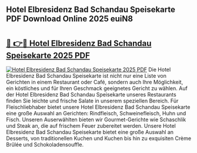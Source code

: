 ## Hotel Elbresidenz Bad Schandau Speisekarte PDF Download Online 2025 euiN8

# <h2><a href="http://gc63k8a.nevu.top/?p=Hotel+Elbresidenz+Bad+Schandau+Speisekarte">🔗 👉🔴 Hotel Elbresidenz Bad Schandau Speisekarte 2025 PDF</a></h2>

[![Hotel Elbresidenz Bad Schandau Speisekarte 2025 PDF](https://i.imgur.com/dBaPXMq.png)](http://gc63k8a.nevu.top/?p=Hotel+Elbresidenz+Bad+Schandau+Speisekarte)
Die Hotel Elbresidenz Bad Schandau Speisekarte ist nicht nur eine Liste von Gerichten in einem Restaurant oder Café, sondern auch Ihre Möglichkeit, ein köstliches und für Ihren Geschmack geeignetes Gericht zu wählen. Auf der Hotel Elbresidenz Bad Schandau Speisekarte unseres Restaurants finden Sie leichte und frische Salate in unserem speziellen Bereich. Für Fleischliebhaber bietet unsere Hotel Elbresidenz Bad Schandau Speisekarte eine große Auswahl an Gerichten: Rindfleisch, Schweinefleisch, Huhn und Fisch. Unseren Auserwählten bieten wir Gourmet-Gerichte wie Schaschlik und Steak an, die auf frischem Feuer zubereitet werden. Unsere Hotel Elbresidenz Bad Schandau Speisekarte bietet eine große Auswahl an Desserts, von traditionellen Kuchen und Kuchen bis hin zu exquisiten Crème Brûlée und Schokoladensouffle.
